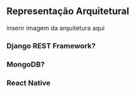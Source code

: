 ## Representação Arquitetural

inserir imagem da arquitetura aqui

### Django REST Framework?


### MongoDB?


### React Native